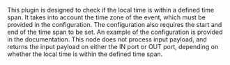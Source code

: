 This plugin is designed to check if the local time is within a defined time span. It takes into account the time zone of the event, which must be provided in the configuration. The configuration also requires the start and end of the time span to be set. An example of the configuration is provided in the documentation. This node does not process input payload, and returns the input payload on either the IN port or OUT port, depending on whether the local time is within the defined time span.